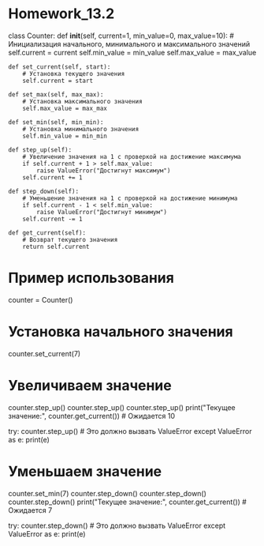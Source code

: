 # Homework_13.2



class Counter:
    def __init__(self, current=1, min_value=0, max_value=10):
        # Инициализация начального, минимального и максимального значений
        self.current = current
        self.min_value = min_value
        self.max_value = max_value

    def set_current(self, start):
        # Установка текущего значения
        self.current = start

    def set_max(self, max_max):
        # Установка максимального значения
        self.max_value = max_max

    def set_min(self, min_min):
        # Установка минимального значения
        self.min_value = min_min

    def step_up(self):
        # Увеличение значения на 1 с проверкой на достижение максимума
        if self.current + 1 > self.max_value:
            raise ValueError("Достигнут максимум")
        self.current += 1

    def step_down(self):
        # Уменьшение значения на 1 с проверкой на достижение минимума
        if self.current - 1 < self.min_value:
            raise ValueError("Достигнут минимум")
        self.current -= 1

    def get_current(self):
        # Возврат текущего значения
        return self.current


# Пример использования
counter = Counter()

# Установка начального значения
counter.set_current(7)

# Увеличиваем значение
counter.step_up()
counter.step_up()
counter.step_up()
print("Текущее значение:", counter.get_current())  # Ожидается 10

try:
    counter.step_up()  # Это должно вызвать ValueError
except ValueError as e:
    print(e)

# Уменьшаем значение
counter.set_min(7)
counter.step_down()
counter.step_down()
counter.step_down()
print("Текущее значение:", counter.get_current())  # Ожидается 7

try:
    counter.step_down()  # Это должно вызвать ValueError
except ValueError as e:
    print(e)

